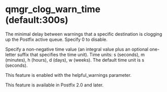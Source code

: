 # qmgr_clog_warn_time (default:300s) 


The minimal delay between warnings that a specific destination is
clogging up the Postfix active queue. Specify 0 to disable.


 Specify a non-negative time value (an integral value plus an optional
one-letter suffix that specifies the time unit).  Time units: s
(seconds), m (minutes), h (hours), d (days), w (weeks).
The default time unit is s (seconds).  


This feature is enabled with the helpful_warnings parameter.



This feature is available in Postfix 2.0 and later.



